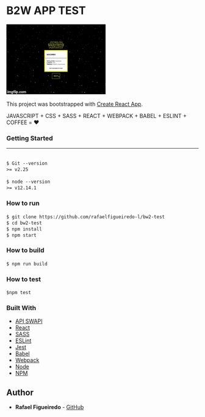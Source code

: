 # B2W APP TEST

![](app.gif)

This project was bootstrapped with [Create React App](https://github.com/facebook/create-react-app).

JAVASCRIPT + CSS + SASS + REACT + WEBPACK + BABEL + ESLINT + COFFEE = ❤️


### Getting Started
_______________________

```

$ Git --version
>= v2.25

$ node --version
>= v12.14.1

```

### How to run

```
$ git clone https://github.com/rafaelfigueiredo-l/bw2-test
$ cd bw2-test
$ npm install
$ npm start
```

###  How to build
```
$ npm run build
```

### How to test
```
$npm test
```

### Built With

* [API SWAPI](https://swapi.co/)
* [React](https://reactjs.org/)
* [SASS](https://sass-lang.com/)
* [ESLint](https://eslint.org/)
* [Jest](https://jestjs.io/)
* [Babel](https://babeljs.io/)
* [Webpack](https://webpack.js.org/)
* [Node](https://nodejs.org/)
* [NPM](https://www.npmjs.com/)



## Author

* **Rafael Figueiredo** - [GitHub](https://github.com/rafaelfigueiredo-l/)